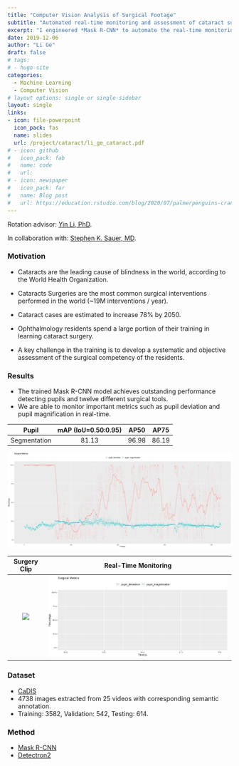 ```yaml
---
title: "Computer Vision Analysis of Surgical Footage"
subtitle: "Automated real-time monitoring and assessment of cataract surgical videos."
excerpt: "I engineered *Mask R-CNN* to automate the real-time monitoring and assessment of cataract surgery in collaboration with the Department of Ophthalmology and Visual Sciences. This model achieved outstanding performance in tracking the pupil and twelve different surgical tools."
date: 2019-12-06
author: "Li Ge"
draft: false
# tags:
# - hugo-site
categories:
  - Machine Learning
  - Computer Vision
# layout options: single or single-sidebar
layout: single
links:
- icon: file-powerpoint
  icon_pack: fas
  name: slides
  url: /project/cataract/li_ge_cataract.pdf
# - icon: github
#   icon_pack: fab
#   name: code
#   url: 
# - icon: newspaper
#   icon_pack: far
#   name: Blog post
#   url: https://education.rstudio.com/blog/2020/07/palmerpenguins-cran/
---
```


Rotation advisor: [Yin Li, PhD](https://www.biostat.wisc.edu/~yli/).

In collaboration with: [Stephen K. Sauer, MD](https://www.uwhealth.org/providers/stephen-k-sauer-md).

### Motivation

* Cataracts are the leading cause of blindness in the world, according to the World Health Organization.

* Cataracts Surgeries are the most common surgical interventions performed in the world (~19M interventions / year).

* Cataract cases are estimated to increase 78% by 2050. 

* Ophthalmology residents spend a large portion of their training in learning cataract surgery. 

* A key challenge in the training is to develop a systematic and objective assessment of the surgical competency of the residents. 

### Results

* The trained Mask R-CNN model achieves outstanding performance detecting pupils and twelve different surgical tools.
* We are able to monitor important metrics such as pupil deviation and pupil magnification in real-time. 

Pupil | mAP (IoU=0.50:0.95) | AP50 | AP75
:---:|:---:|:---:|:---:|
Segmentation |81.13 |96.98 |86.19 |


![Full Video Metrics](surgical_metrics_vis_2.png)

Surgery Clip               |  Real-Time Monitoring
:-------------------------:|:-------------------------:
![](surgery_clip.gif)  |  ![](real_time_monitoring.gif)

### Dataset 

* [CaDIS](https://cataracts.grand-challenge.org/CaDIS/)
* 4738 images extracted from 25 videos with corresponding semantic annotation.
* Training: 3582, Validation: 542, Testing: 614. 

### Method

* [Mask R-CNN](https://arxiv.org/abs/1703.06870)
* [Detectron2](https://github.com/facebookresearch/detectron2)




